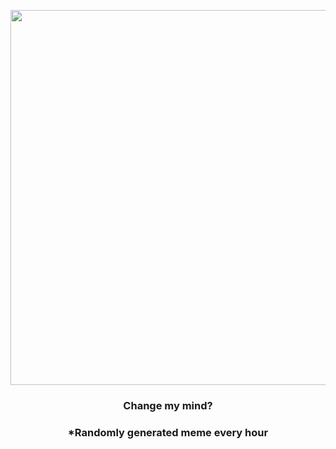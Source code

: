 <p align="center">
        <img src="https://i.redd.it/9dy64axfoxg91.jpg" width="600" height="600">
        </p>
        <h3 align="center">Change my mind?</h3>
        <h3 align="center">*Randomly generated meme every hour</h3>
    